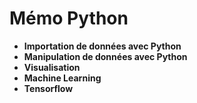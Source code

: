 # Mémo Python

* **Importation de données avec Python**
* **Manipulation de données avec Python**
* **Visualisation**
* **Machine Learning**
* **Tensorflow**
